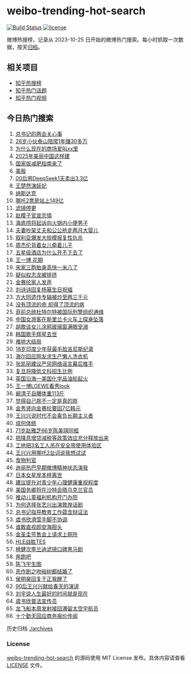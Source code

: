 # weibo-trending-hot-search

[![Build Status](https://github.com/justjavac/weibo-trending-hot-search/workflows/ci/badge.svg?branch=master)](https://github.com/justjavac/weibo-trending-hot-search/actions)
[![license](https://img.shields.io/github/license/justjavac/weibo-trending-hot-search)](https://github.com/justjavac/weibo-trending-hot-search/blob/master/LICENSE)

微博热搜榜，记录从 2023-10-25 日开始的微博热门搜索。每小时抓取一次数据，按天[归档](./archives)。

## 相关项目

- [知乎热搜榜](https://github.com/justjavac/zhihu-trending-top-search)
- [知乎热门话题](https://github.com/justjavac/zhihu-trending-hot-questions)
- [知乎热门视频](https://github.com/justjavac/zhihu-trending-hot-video)

## 今日热门搜索

<!-- BEGIN -->
<!-- 最后更新时间 Tue Mar 11 2025 04:25:59 GMT+0800 (China Standard Time) -->

1. [总书记的两会关心事](https://s.weibo.com//weibo?q=%23%E6%80%BB%E4%B9%A6%E8%AE%B0%E7%9A%84%E4%B8%A4%E4%BC%9A%E5%85%B3%E5%BF%83%E4%BA%8B%23&Refer=new_time)
1. [26岁小伙泰山陪爬1年赚30多万](https://s.weibo.com//weibo?q=%2326%E5%B2%81%E5%B0%8F%E4%BC%99%E6%B3%B0%E5%B1%B1%E9%99%AA%E7%88%AC1%E5%B9%B4%E8%B5%9A30%E5%A4%9A%E4%B8%87%23&t=31&band_rank=1&Refer=top)
1. [为什么现在的商场爱叫xx里](https://s.weibo.com//weibo?q=%23%E4%B8%BA%E4%BB%80%E4%B9%88%E7%8E%B0%E5%9C%A8%E7%9A%84%E5%95%86%E5%9C%BA%E7%88%B1%E5%8F%ABxx%E9%87%8C%23&t=31&band_rank=9&Refer=top)
1. [2025年美丽中国这样建](https://s.weibo.com//weibo?q=%232025%E5%B9%B4%E7%BE%8E%E4%B8%BD%E4%B8%AD%E5%9B%BD%E8%BF%99%E6%A0%B7%E5%BB%BA%23&t=31&band_rank=3&Refer=top)
1. [国家版减肥指南来了](https://s.weibo.com//weibo?q=%23%E5%9B%BD%E5%AE%B6%E7%89%88%E5%87%8F%E8%82%A5%E6%8C%87%E5%8D%97%E6%9D%A5%E4%BA%86%23&t=31&band_rank=2&Refer=top)
1. [美股](https://s.weibo.com//weibo?q=%E7%BE%8E%E8%82%A1&t=31&band_rank=16&Refer=top)
1. [00后用DeepSeek1天卖出3.3亿](https://s.weibo.com//weibo?q=%2300%E5%90%8E%E7%94%A8DeepSeek1%E5%A4%A9%E5%8D%96%E5%87%BA3.3%E4%BA%BF%23&t=31&band_rank=6&Refer=top)
1. [王楚然演妖妃](https://s.weibo.com//weibo?q=%E7%8E%8B%E6%A5%9A%E7%84%B6%E6%BC%94%E5%A6%96%E5%A6%83&t=31&band_rank=5&Refer=top)
1. [纳斯达克](https://s.weibo.com//weibo?q=%E7%BA%B3%E6%96%AF%E8%BE%BE%E5%85%8B&t=31&band_rank=34&Refer=top)
1. [哪吒2票房站上149亿](https://s.weibo.com//weibo?q=%23%E5%93%AA%E5%90%922%E7%A5%A8%E6%88%BF%E7%AB%99%E4%B8%8A149%E4%BA%BF%23&t=31&band_rank=4&Refer=top)
1. [滤镜停更](https://s.weibo.com//weibo?q=%E6%BB%A4%E9%95%9C%E5%81%9C%E6%9B%B4&t=31&band_rank=23&Refer=top)
1. [赵樱子官宣恋情](https://s.weibo.com//weibo?q=%23%E8%B5%B5%E6%A8%B1%E5%AD%90%E5%AE%98%E5%AE%A3%E6%81%8B%E6%83%85%23&t=31&band_rank=11&Refer=top)
1. [海底捞将起诉向火锅内小便男子](https://s.weibo.com//weibo?q=%23%E6%B5%B7%E5%BA%95%E6%8D%9E%E5%B0%86%E8%B5%B7%E8%AF%89%E5%90%91%E7%81%AB%E9%94%85%E5%86%85%E5%B0%8F%E4%BE%BF%E7%94%B7%E5%AD%90%23&t=31&band_rank=31&Refer=top)
1. [夫妻吵架丈夫和公公抢走两月大婴儿](https://s.weibo.com//weibo?q=%23%E5%A4%AB%E5%A6%BB%E5%90%B5%E6%9E%B6%E4%B8%88%E5%A4%AB%E5%92%8C%E5%85%AC%E5%85%AC%E6%8A%A2%E8%B5%B0%E4%B8%A4%E6%9C%88%E5%A4%A7%E5%A9%B4%E5%84%BF%23&t=31&band_rank=18&Refer=top)
1. [叙利亚爆发大规模报复性仇杀](https://s.weibo.com//weibo?q=%23%E5%8F%99%E5%88%A9%E4%BA%9A%E7%88%86%E5%8F%91%E5%A4%A7%E8%A7%84%E6%A8%A1%E6%8A%A5%E5%A4%8D%E6%80%A7%E4%BB%87%E6%9D%80%23&t=31&band_rank=14&Refer=top)
1. [周杰伦背着女儿牵着儿子](https://s.weibo.com//weibo?q=%23%E5%91%A8%E6%9D%B0%E4%BC%A6%E8%83%8C%E7%9D%80%E5%A5%B3%E5%84%BF%E7%89%B5%E7%9D%80%E5%84%BF%E5%AD%90%23&t=31&band_rank=22&Refer=top)
1. [五星级酒店为什么开不下去了](https://s.weibo.com//weibo?q=%23%E4%BA%94%E6%98%9F%E7%BA%A7%E9%85%92%E5%BA%97%E4%B8%BA%E4%BB%80%E4%B9%88%E5%BC%80%E4%B8%8D%E4%B8%8B%E5%8E%BB%E4%BA%86%23&t=31&band_rank=7&Refer=top)
1. [王一博 花期](https://s.weibo.com//weibo?q=%E7%8E%8B%E4%B8%80%E5%8D%9A%20%E8%8A%B1%E6%9C%9F&t=31&band_rank=13&Refer=top)
1. [宋家三胞胎身高快一米八了](https://s.weibo.com//weibo?q=%23%E5%AE%8B%E5%AE%B6%E4%B8%89%E8%83%9E%E8%83%8E%E8%BA%AB%E9%AB%98%E5%BF%AB%E4%B8%80%E7%B1%B3%E5%85%AB%E4%BA%86%23&t=31&band_rank=39&Refer=top)
1. [疑似权志龙被排挤](https://s.weibo.com//weibo?q=%23%E7%96%91%E4%BC%BC%E6%9D%83%E5%BF%97%E9%BE%99%E8%A2%AB%E6%8E%92%E6%8C%A4%23&t=31&band_rank=19&Refer=top)
1. [金赛纶家人发声](https://s.weibo.com//weibo?q=%23%E9%87%91%E8%B5%9B%E7%BA%B6%E5%AE%B6%E4%BA%BA%E5%8F%91%E5%A3%B0%23&t=31&band_rank=20&Refer=top)
1. [刘诗诗回复杨幂生日祝福](https://s.weibo.com//weibo?q=%E5%88%98%E8%AF%97%E8%AF%97%E5%9B%9E%E5%A4%8D%E6%9D%A8%E5%B9%82%E7%94%9F%E6%97%A5%E7%A5%9D%E7%A6%8F&t=31&band_rank=17&Refer=top)
1. [方大同遗作专辑被炒至两三千元](https://s.weibo.com//weibo?q=%23%E6%96%B9%E5%A4%A7%E5%90%8C%E9%81%97%E4%BD%9C%E4%B8%93%E8%BE%91%E8%A2%AB%E7%82%92%E8%87%B3%E4%B8%A4%E4%B8%89%E5%8D%83%E5%85%83%23&t=31&band_rank=22&Refer=top)
1. [没有顶流的命 却得了顶流的病](https://s.weibo.com//weibo?q=%E6%B2%A1%E6%9C%89%E9%A1%B6%E6%B5%81%E7%9A%84%E5%91%BD%20%E5%8D%B4%E5%BE%97%E4%BA%86%E9%A1%B6%E6%B5%81%E7%9A%84%E7%97%85&t=31&band_rank=28&Refer=top)
1. [菲前总统杜特尔特被国际刑警组织通缉](https://s.weibo.com//weibo?q=%23%E8%8F%B2%E5%89%8D%E6%80%BB%E7%BB%9F%E6%9D%9C%E7%89%B9%E5%B0%94%E7%89%B9%E8%A2%AB%E5%9B%BD%E9%99%85%E5%88%91%E8%AD%A6%E7%BB%84%E7%BB%87%E9%80%9A%E7%BC%89%23&t=31&band_rank=42&Refer=top)
1. [中国女游客在斯里兰卡火车上探身坠落](https://s.weibo.com//weibo?q=%23%E4%B8%AD%E5%9B%BD%E5%A5%B3%E6%B8%B8%E5%AE%A2%E5%9C%A8%E6%96%AF%E9%87%8C%E5%85%B0%E5%8D%A1%E7%81%AB%E8%BD%A6%E4%B8%8A%E6%8E%A2%E8%BA%AB%E5%9D%A0%E8%90%BD%23&t=31&band_rank=36&Refer=top)
1. [胡歌谈女儿涂鸦玻璃窗满眼宠溺](https://s.weibo.com//weibo?q=%E8%83%A1%E6%AD%8C%E8%B0%88%E5%A5%B3%E5%84%BF%E6%B6%82%E9%B8%A6%E7%8E%BB%E7%92%83%E7%AA%97%E6%BB%A1%E7%9C%BC%E5%AE%A0%E6%BA%BA&t=31&band_rank=33&Refer=top)
1. [韩国歌手辉星去世](https://s.weibo.com//weibo?q=%23%E9%9F%A9%E5%9B%BD%E6%AD%8C%E6%89%8B%E8%BE%89%E6%98%9F%E5%8E%BB%E4%B8%96%23&t=31&band_rank=21&Refer=top)
1. [难哄大结局](https://s.weibo.com//weibo?q=%23%E9%9A%BE%E5%93%84%E5%A4%A7%E7%BB%93%E5%B1%80%23&t=31&band_rank=27&Refer=top)
1. [18岁印度少年获最毛脸吉尼斯纪录](https://s.weibo.com//weibo?q=%2318%E5%B2%81%E5%8D%B0%E5%BA%A6%E5%B0%91%E5%B9%B4%E8%8E%B7%E6%9C%80%E6%AF%9B%E8%84%B8%E5%90%89%E5%B0%BC%E6%96%AF%E7%BA%AA%E5%BD%95%23&t=31&band_rank=37&Refer=top)
1. [海尔回应网友求生产懒人洗衣机](https://s.weibo.com//weibo?q=%23%E6%B5%B7%E5%B0%94%E5%9B%9E%E5%BA%94%E7%BD%91%E5%8F%8B%E6%B1%82%E7%94%9F%E4%BA%A7%E6%87%92%E4%BA%BA%E6%B4%97%E8%A1%A3%E6%9C%BA%23&t=31&band_rank=43&Refer=top)
1. [张凯丽建议严惩网络谣言幕后推手](https://s.weibo.com//weibo?q=%23%E5%BC%A0%E5%87%AF%E4%B8%BD%E5%BB%BA%E8%AE%AE%E4%B8%A5%E6%83%A9%E7%BD%91%E7%BB%9C%E8%B0%A3%E8%A8%80%E5%B9%95%E5%90%8E%E6%8E%A8%E6%89%8B%23&t=31&band_rank=31&Refer=top)
1. [复旦将降低文科招生比例](https://s.weibo.com//weibo?q=%23%E5%A4%8D%E6%97%A6%E5%B0%86%E9%99%8D%E4%BD%8E%E6%96%87%E7%A7%91%E6%8B%9B%E7%94%9F%E6%AF%94%E4%BE%8B%23&t=31&band_rank=30&Refer=top)
1. [英国沿海一美国化学品油轮起火](https://s.weibo.com//weibo?q=%23%E8%8B%B1%E5%9B%BD%E6%B2%BF%E6%B5%B7%E4%B8%80%E7%BE%8E%E5%9B%BD%E5%8C%96%E5%AD%A6%E5%93%81%E6%B2%B9%E8%BD%AE%E8%B5%B7%E7%81%AB%23&t=31&band_rank=48&Refer=top)
1. [王一博LOEWE看秀look](https://s.weibo.com//weibo?q=%23%E7%8E%8B%E4%B8%80%E5%8D%9ALOEWE%E7%9C%8B%E7%A7%80look%23&t=31&band_rank=35&Refer=top)
1. [阚清子自曝体重113斤](https://s.weibo.com//weibo?q=%23%E9%98%9A%E6%B8%85%E5%AD%90%E8%87%AA%E6%9B%9D%E4%BD%93%E9%87%8D113%E6%96%A4%23&t=31&band_rank=24&Refer=top)
1. [觉得自己胖不一定是真的胖](https://s.weibo.com//weibo?q=%23%E8%A7%89%E5%BE%97%E8%87%AA%E5%B7%B1%E8%83%96%E4%B8%8D%E4%B8%80%E5%AE%9A%E6%98%AF%E7%9C%9F%E7%9A%84%E8%83%96%23&t=31&band_rank=29&Refer=top)
1. [金秀贤向金赛纶要回7亿韩元](https://s.weibo.com//weibo?q=%23%E9%87%91%E7%A7%80%E8%B4%A4%E5%90%91%E9%87%91%E8%B5%9B%E7%BA%B6%E8%A6%81%E5%9B%9E7%E4%BA%BF%E9%9F%A9%E5%85%83%23&t=31&band_rank=25&Refer=top)
1. [王兴兴说时代不会辜负长期主义者](https://s.weibo.com//weibo?q=%23%E7%8E%8B%E5%85%B4%E5%85%B4%E8%AF%B4%E6%97%B6%E4%BB%A3%E4%B8%8D%E4%BC%9A%E8%BE%9C%E8%B4%9F%E9%95%BF%E6%9C%9F%E4%B8%BB%E4%B9%89%E8%80%85%23&t=31&band_rank=40&Refer=top)
1. [成何体统](https://s.weibo.com//weibo?q=%E6%88%90%E4%BD%95%E4%BD%93%E7%BB%9F&t=31&band_rank=8&Refer=top)
1. [71岁赵雅芝66岁陈美琪同框](https://s.weibo.com//weibo?q=%2371%E5%B2%81%E8%B5%B5%E9%9B%85%E8%8A%9D66%E5%B2%81%E9%99%88%E7%BE%8E%E7%90%AA%E5%90%8C%E6%A1%86%23&t=31&band_rank=37&Refer=top)
1. [把降息增贷减税等政策效应充分释放出来](https://s.weibo.com//weibo?q=%23%E6%8A%8A%E9%99%8D%E6%81%AF%E5%A2%9E%E8%B4%B7%E5%87%8F%E7%A8%8E%E7%AD%89%E6%94%BF%E7%AD%96%E6%95%88%E5%BA%94%E5%85%85%E5%88%86%E9%87%8A%E6%94%BE%E5%87%BA%E6%9D%A5%23&t=31&band_rank=41&Refer=top)
1. [工地把3名工人吊在安全带使用体验区](https://s.weibo.com//weibo?q=%23%E5%B7%A5%E5%9C%B0%E6%8A%8A3%E5%90%8D%E5%B7%A5%E4%BA%BA%E5%90%8A%E5%9C%A8%E5%AE%89%E5%85%A8%E5%B8%A6%E4%BD%BF%E7%94%A8%E4%BD%93%E9%AA%8C%E5%8C%BA%23&t=31&band_rank=12&Refer=top)
1. [王兴兴用哪吒2台词说我想试试](https://s.weibo.com//weibo?q=%23%E7%8E%8B%E5%85%B4%E5%85%B4%E7%94%A8%E5%93%AA%E5%90%922%E5%8F%B0%E8%AF%8D%E8%AF%B4%E6%88%91%E6%83%B3%E8%AF%95%E8%AF%95%23&t=31&band_rank=15&Refer=top)
1. [食物判官](https://s.weibo.com//weibo?q=%E9%A3%9F%E7%89%A9%E5%88%A4%E5%AE%98&t=31&band_rank=34&Refer=top)
1. [迪丽热巴早期微博精神状态演我](https://s.weibo.com//weibo?q=%23%E8%BF%AA%E4%B8%BD%E7%83%AD%E5%B7%B4%E6%97%A9%E6%9C%9F%E5%BE%AE%E5%8D%9A%E7%B2%BE%E7%A5%9E%E7%8A%B6%E6%80%81%E6%BC%94%E6%88%91%23&t=31&band_rank=32&Refer=top)
1. [日本女星岸本梓离世](https://s.weibo.com//weibo?q=%23%E6%97%A5%E6%9C%AC%E5%A5%B3%E6%98%9F%E5%B2%B8%E6%9C%AC%E6%A2%93%E7%A6%BB%E4%B8%96%23&t=31&band_rank=50&Refer=top)
1. [建议提升对青少年心理健康重视程度](https://s.weibo.com//weibo?q=%23%E5%BB%BA%E8%AE%AE%E6%8F%90%E5%8D%87%E5%AF%B9%E9%9D%92%E5%B0%91%E5%B9%B4%E5%BF%83%E7%90%86%E5%81%A5%E5%BA%B7%E9%87%8D%E8%A7%86%E7%A8%8B%E5%BA%A6%23&t=31&band_rank=47&Refer=top)
1. [美国务卿将在沙特会晤乌克兰官员](https://s.weibo.com//weibo?q=%23%E7%BE%8E%E5%9B%BD%E5%8A%A1%E5%8D%BF%E5%B0%86%E5%9C%A8%E6%B2%99%E7%89%B9%E4%BC%9A%E6%99%A4%E4%B9%8C%E5%85%8B%E5%85%B0%E5%AE%98%E5%91%98%23&t=31&band_rank=48&Refer=top)
1. [推动儿童福利机构开门办院](https://s.weibo.com//weibo?q=%23%E6%8E%A8%E5%8A%A8%E5%84%BF%E7%AB%A5%E7%A6%8F%E5%88%A9%E6%9C%BA%E6%9E%84%E5%BC%80%E9%97%A8%E5%8A%9E%E9%99%A2%23&t=31&band_rank=49&Refer=top)
1. [为何选择张艺兴出演敦煌话剧](https://s.weibo.com//weibo?q=%23%E4%B8%BA%E4%BD%95%E9%80%89%E6%8B%A9%E5%BC%A0%E8%89%BA%E5%85%B4%E5%87%BA%E6%BC%94%E6%95%A6%E7%85%8C%E8%AF%9D%E5%89%A7%23&t=31&band_rank=10&Refer=top)
1. [总书记指导教育工作蕴含辩证法](https://s.weibo.com//weibo?q=%23%E6%80%BB%E4%B9%A6%E8%AE%B0%E6%8C%87%E5%AF%BC%E6%95%99%E8%82%B2%E5%B7%A5%E4%BD%9C%E8%95%B4%E5%90%AB%E8%BE%A9%E8%AF%81%E6%B3%95%23&Refer=new_time)
1. [虞书欣滑雪手脚不协调](https://s.weibo.com//weibo?q=%23%E8%99%9E%E4%B9%A6%E6%AC%A3%E6%BB%91%E9%9B%AA%E6%89%8B%E8%84%9A%E4%B8%8D%E5%8D%8F%E8%B0%83%23&t=31&band_rank=44&Refer=top)
1. [谁敢直视颜安海胆头](https://s.weibo.com//weibo?q=%E8%B0%81%E6%95%A2%E7%9B%B4%E8%A7%86%E9%A2%9C%E5%AE%89%E6%B5%B7%E8%83%86%E5%A4%B4&t=31&band_rank=49&Refer=top)
1. [金圣圭签售会上请求上厕所](https://s.weibo.com//weibo?q=%23%E9%87%91%E5%9C%A3%E5%9C%AD%E7%AD%BE%E5%94%AE%E4%BC%9A%E4%B8%8A%E8%AF%B7%E6%B1%82%E4%B8%8A%E5%8E%95%E6%89%80%23&t=31&band_rank=35&Refer=top)
1. [HLE战胜TES](https://s.weibo.com//weibo?q=%23HLE%E6%88%98%E8%83%9CTES%23&t=31&band_rank=43&Refer=top)
1. [檀健次李兰迪滤镜口碑黑马剧](https://s.weibo.com//weibo?q=%23%E6%AA%80%E5%81%A5%E6%AC%A1%E6%9D%8E%E5%85%B0%E8%BF%AA%E6%BB%A4%E9%95%9C%E5%8F%A3%E7%A2%91%E9%BB%91%E9%A9%AC%E5%89%A7%23&t=31&band_rank=44&Refer=top)
1. [奔跑吧](https://s.weibo.com//weibo?q=%E5%A5%94%E8%B7%91%E5%90%A7&t=31&band_rank=38&Refer=top)
1. [陈飞宇生图](https://s.weibo.com//weibo?q=%E9%99%88%E9%A3%9E%E5%AE%87%E7%94%9F%E5%9B%BE&t=31&band_rank=50&Refer=top)
1. [恶作剧之吻裕树都结婚了](https://s.weibo.com//weibo?q=%23%E6%81%B6%E4%BD%9C%E5%89%A7%E4%B9%8B%E5%90%BB%E8%A3%95%E6%A0%91%E9%83%BD%E7%BB%93%E5%A9%9A%E4%BA%86%23&t=31&band_rank=47&Refer=top)
1. [侯明昊回复于正我醒了](https://s.weibo.com//weibo?q=%23%E4%BE%AF%E6%98%8E%E6%98%8A%E5%9B%9E%E5%A4%8D%E4%BA%8E%E6%AD%A3%E6%88%91%E9%86%92%E4%BA%86%23&t=31&band_rank=26&Refer=top)
1. [90后王兴兴献给春天的演讲](https://s.weibo.com//weibo?q=%2390%E5%90%8E%E7%8E%8B%E5%85%B4%E5%85%B4%E7%8C%AE%E7%BB%99%E6%98%A5%E5%A4%A9%E7%9A%84%E6%BC%94%E8%AE%B2%23&t=31&band_rank=46&Refer=top)
1. [刘宇说人生最好的时间就是现在](https://s.weibo.com//weibo?q=%23%E5%88%98%E5%AE%87%E8%AF%B4%E4%BA%BA%E7%94%9F%E6%9C%80%E5%A5%BD%E7%9A%84%E6%97%B6%E9%97%B4%E5%B0%B1%E6%98%AF%E7%8E%B0%E5%9C%A8%23&t=31&band_rank=48&Refer=top)
1. [虞书欣普法宣传员](https://s.weibo.com//weibo?q=%23%E8%99%9E%E4%B9%A6%E6%AC%A3%E6%99%AE%E6%B3%95%E5%AE%A3%E4%BC%A0%E5%91%98%23&t=31&band_rank=41&Refer=top)
1. [龙飞船本周发射接回滞留太空宇航员](https://s.weibo.com//weibo?q=%23%E9%BE%99%E9%A3%9E%E8%88%B9%E6%9C%AC%E5%91%A8%E5%8F%91%E5%B0%84%E6%8E%A5%E5%9B%9E%E6%BB%9E%E7%95%99%E5%A4%AA%E7%A9%BA%E5%AE%87%E8%88%AA%E5%91%98%23&t=31&band_rank=45&Refer=top)
1. [十个勤天回应商务报价传闻](https://s.weibo.com//weibo?q=%23%E5%8D%81%E4%B8%AA%E5%8B%A4%E5%A4%A9%E5%9B%9E%E5%BA%94%E5%95%86%E5%8A%A1%E6%8A%A5%E4%BB%B7%E4%BC%A0%E9%97%BB%23&t=31&band_rank=47&Refer=top)

<!-- END -->

历史归档 [./archives](./archives)

### License

[weibo-trending-hot-search](https://github.com/justjavac/weibo-trending-hot-search) 的源码使用 MIT License
发布。具体内容请查看 [LICENSE](./LICENSE) 文件。
